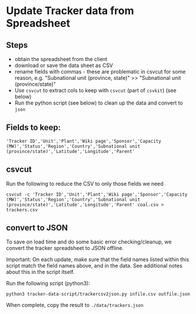 # Update Tracker data from Spreadsheet

## Steps
- obtain the spreadsheet from the client
- download or save the data sheet as CSV 
- rename fields with commas - these are problematic in csvcut for some reason, e.g. "Subnational unit (province, state)" >> "Subnational unit (province/state)"
- Use `csvcut` to extract cols to keep with `csvcut` (part of `csvkit`) (see below)
- Run the python script (see below) to clean up the data and convert to `json`

## Fields to keep:

```
'Tracker ID','Unit','Plant','Wiki page','Sponsor','Capacity (MW)','Status','Region','Country','Subnational unit (province/state)','Latitude','Longitude','Parent'
```

## csvcut

Run the following to reduce the CSV to only those fields we need
```
csvcut -c 'Tracker ID','Unit','Plant','Wiki page','Sponsor','Capacity (MW)','Status','Region','Country','Subnational unit (province/state)','Latitude','Longitude','Parent' coal.csv > trackers.csv
```

## convert to JSON

To save on load time and do some basic error checking/cleanup, we convert the tracker spreadsheet to JSON offline. 

Important: On each update, make sure that the field names listed within this script match the field names above, and in the data. See additional notes about this in the script itself. 

Run the following script (python3):
```
python3 tracker-data-script/trackercsv2json.py infile.csv outfile.json
```

When complete, copy the result to `./data/trackers.json`